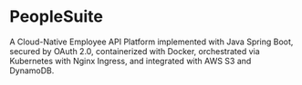 # PeopleSuite
A Cloud-Native Employee API Platform implemented with Java Spring Boot, secured by OAuth 2.0, containerized with Docker, orchestrated via Kubernetes with Nginx Ingress, and integrated with AWS S3 and DynamoDB.
